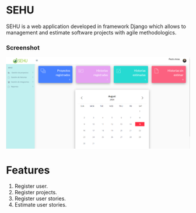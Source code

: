 # SEHU

SEHU is a web application developed in framework Django which allows to management and estimate software projects with agile methodologics.

### Screenshot

![SEHU template preview](https://github.com/aurajimenez/SEHU/blob/master/static/images/screen.png)

# Features

1. Register user.
2. Register projects.
3. Register user stories.
4. Estimate user stories.
